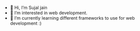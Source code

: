 - 👋 Hi, I’m Sujal jain
- 👀 I’m interested in web development.
- 🌱 I’m currently learning different frameworks to use for web development :)
